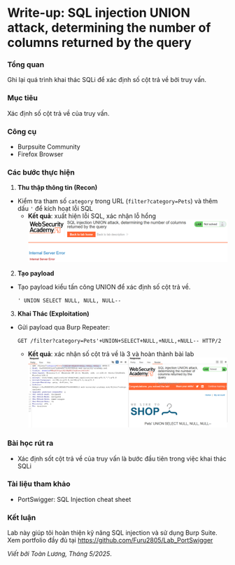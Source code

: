 # Write-up: SQL injection UNION attack, determining the number of columns returned by the query

### Tổng quan
Ghi lại quá trình khai thác SQLi để xác định số cột trả về bởi truy vấn.

### Mục tiêu
Xác định số cột trả về của truy vấn.

### Công cụ
- Burpsuite Community
- Firefox Browser

### Các bước thực hiện
1. **Thu thập thông tin (Recon)**
- Kiểm tra tham số `category` trong URL (`filter?category=Pets`) và thêm dấu `'` để kích hoạt lỗi SQL
  - **Kết quả**: xuất hiện lỗi SQL, xác nhận lỗ hổng
    ![lỗi](./images/error.png)

2. **Tạo payload**
- Tạo payload kiểu tấn công UNION để xác định số cột trả về.
    ```
    ' UNION SELECT NULL, NULL, NULL--
    ```

3. **Khai Thác (Exploitation)**
- Gửi payload qua Burp Repeater:
    ```
    GET /filter?category=Pets'+UNION+SELECT+NULL,+NULL,+NULL-- HTTP/2
    ```
    - **Kết quả**: xác nhận số cột trả về là 3 và hoàn thành bài lab    
        ![kết quả](./images/determine.png)

### Bài học rút ra
- Xác định sốt cột trả về của truy vấn là bước đầu tiên trong việc khai thác SQLi

### Tài liệu tham khảo
- PortSwigger: SQL Injection cheat sheet

### Kết luận
Lab này giúp tôi hoàn thiện kỹ năng SQL injection và sử dụng Burp Suite. Xem portfolio đầy đủ tại https://github.com/Furu2805/Lab_PortSwigger 

*Viết bởi Toàn Lương, Tháng 5/2025*.